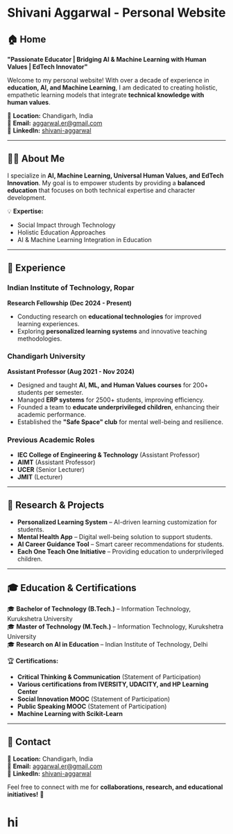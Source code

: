 # Shivani Aggarwal - Personal Website

## 🏠 Home  
**"Passionate Educator | Bridging AI & Machine Learning with Human Values | EdTech Innovator"**  

Welcome to my personal website! With over a decade of experience in **education, AI, and Machine Learning**, I am dedicated to creating holistic, empathetic learning models that integrate **technical knowledge with human values**.  

📍 **Location:** Chandigarh, India  
📧 **Email:** [aggarwal.er@gmail.com](mailto:aggarwal.er@gmail.com)  
🔗 **LinkedIn:** [shivani-aggarwal](https://www.linkedin.com/in/shivani-aggarwal-5865b639)  

---

## 👩‍🏫 About Me  
I specialize in **AI, Machine Learning, Universal Human Values, and EdTech Innovation**. My goal is to empower students by providing a **balanced education** that focuses on both technical expertise and character development.  

💡 **Expertise:**  
- Social Impact through Technology  
- Holistic Education Approaches  
- AI & Machine Learning Integration in Education  

---

## 💼 Experience  

### **Indian Institute of Technology, Ropar**  
**Research Fellowship (Dec 2024 - Present)**  
- Conducting research on **educational technologies** for improved learning experiences.  
- Exploring **personalized learning systems** and innovative teaching methodologies.  

### **Chandigarh University**  
**Assistant Professor (Aug 2021 - Nov 2024)**  
- Designed and taught **AI, ML, and Human Values courses** for 200+ students per semester.  
- Managed **ERP systems** for 2500+ students, improving efficiency.  
- Founded a team to **educate underprivileged children**, enhancing their academic performance.  
- Established the **"Safe Space" club** for mental well-being and resilience.  

### **Previous Academic Roles**  
- **IEC College of Engineering & Technology** (Assistant Professor)  
- **AIMT** (Assistant Professor)  
- **UCER** (Senior Lecturer)  
- **JMIT** (Lecturer)  

---

## 🔬 Research & Projects  

- **Personalized Learning System** – AI-driven learning customization for students.  
- **Mental Health App** – Digital well-being solution to support students.  
- **AI Career Guidance Tool** – Smart career recommendations for students.  
- **Each One Teach One Initiative** – Providing education to underprivileged children.  

---

## 🎓 Education & Certifications  

🎓 **Bachelor of Technology (B.Tech.)** – Information Technology, Kurukshetra University  
🎓 **Master of Technology (M.Tech.)** – Information Technology, Kurukshetra University  
🎓 **Research on AI in Education** – Indian Institute of Technology, Delhi  

🏆 **Certifications:**  
- **Critical Thinking & Communication** (Statement of Participation)  
- **Various certifications from IVERSITY, UDACITY, and HP Learning Center**  
- **Social Innovation MOOC** (Statement of Participation)  
- **Public Speaking MOOC** (Statement of Participation)  
- **Machine Learning with Scikit-Learn**  

---

## 📩 Contact  
📍 **Location:** Chandigarh, India  
📧 **Email:** [aggarwal.er@gmail.com](mailto:aggarwal.er@gmail.com)  
🔗 **LinkedIn:** [shivani-aggarwal](https://www.linkedin.com/in/shivani-aggarwal-5865b639)  

Feel free to connect with me for **collaborations, research, and educational initiatives!** 🚀  
# hi
